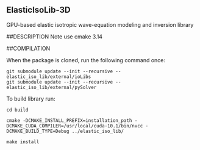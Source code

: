 ## ElasticIsoLib-3D
GPU-based elastic isotropic wave-equation modeling and inversion library

##DESCRIPTION
Note use cmake 3.14

##COMPILATION

When the package is cloned, run the following command once:
```
git submodule update --init --recursive -- elastic_iso_lib/external/ioLibs
git submodule update --init --recursive -- elastic_iso_lib/external/pySolver

```

To build library run:
```
cd build

cmake -DCMAKE_INSTALL_PREFIX=installation_path -DCMAKE_CUDA_COMPILER=/usr/local/cuda-10.1/bin/nvcc -DCMAKE_BUILD_TYPE=Debug ../elastic_iso_lib/

make install

```
